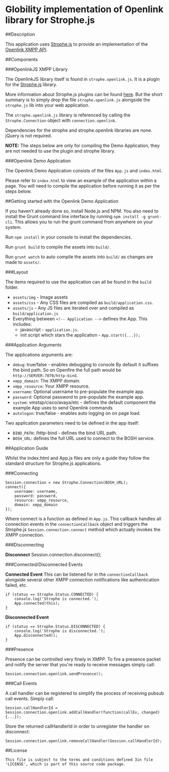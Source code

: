 # Globility implementation of Openlink library for Strophe.js

##Description

This application uses [Strophe.js](https://github.com/strophe/strophejs) to provide an implementation of the [Openlink XMPP API](http://openlink.4ng.net:8080/openlink/xep-xxx-openlink_15-11.xml).

##Components

###OpenlinkJS XMPP Library

The OpenlinkJS library itself is found in `strophe.openlink.js`. It is a plugin for the [Strophe.js](https://github.com/strophe/strophejs) library.

More information about Strophe.js plugins can be found [here](http://professionalxmpp.com/profxmpp_ch14.pdf). But the short 
summary is to simply drop the file `strophe.openlink.js` alongside the `strophe.js` lib into your web application.
 
The `strophe.openlink.js` library is referenced by calling the `Strophe.Connection` object with `connection.openlink`.

Dependencies for the strophe and strophe.openlink libraries are none. jQuery is not required.

**NOTE:** The steps below are only for compiling the Demo Application, they are not needed to use the plugin and strophe library.

###Openlink Demo Application

The Openlink Demo Application consists of the files `App.js` and `index.html`.

Please refer to `index.html` to view an example of the application within a page. You will need to compile the application before running it as per the steps below.

##Getting started with the Openlink Demo Application

If you haven’t already done so, install Node.js and NPM. You also need to install the Grunt command line interface by running 
`npm install -g grunt-cli`. This allows you to run the grunt command from anywhere on your system.

Run `npm install` in your console to install the dependencies.

Run `grunt build` to compile the assets into `build/`.

Run `grunt watch` to auto compile the assets into `build/` as changes are made to `assets/`.

###Layout

The items required to use the application can all be found in the `build` folder.
* `assets/img` - Image assets
* `assets/css` - Any CSS files are compiled as `build/application.css`.
* `assets/js` - Any JS files are iterated over and compiled as `build/application.js`
* Everything between `<!-- Application -->` defines the App. This includes:
    * javascript - `application.js`.
    * init script which stars the application - `App.start({...});`

###Application Arguments

The applications arguments are:
* `debug`: true/false - enables debugging to console 
By default it suffixes the bind path. So on Openfire the full path would be `http://SERVER:7070/http-bind`. 
* `xmpp_domain`: The XMPP domain.
* `xmpp_resource`: Your XMPP resource.
* `username`: Optional username to pre-populate the example app.
* `password`: Optional password to pre-populate the example app.
* `system`: vmstsp/cisco/avaya/etc - defines the default component the example App uses to send Openlink commands 
* `autologon`: true/false - enables auto logging on on page load.

Two application parameters need to be defined in the app itself:
* `BIND_PATH`: /http-bind - defines the bind URL path.
* `BOSH_URL`: defines the full URL used to connect to the BOSH service.

##Application Guide

Whilst the index.html and App.js files are only a guide they follow the standard structure for Strophe.js applications.

###Connecting

    Session.connection = new Strophe.Connection(BOSH_URL);
    connect({
        username: username,
        password: password,
        resource: xmpp_resource,
        domain: xmpp_domain
    });

Where connect is a function as defined in `App.js`. This callback handles all connection events in the `connectionCallback` object and triggers
the Strophe.js `Session.connection.connect` method which actually invokes the XMPP connection.

###Disconnecting

**Disconnect**
    Session.connection.disconnect();

###Connected/Disconnected Events

**Connected Event** This can be listened for in the `connectionCallback` alongside several other XMPP connection notifications like authentication failed, etc.

    if (status == Strophe.Status.CONNECTED) {
        console.log('Strophe is connected.');
        App.connected(this);
    }

**Disconnected Event**

    if (status == Strophe.Status.DISCONNECTED) {
        console.log('Strophe is disconnected.');
        App.disconnected();
    }

###Presence

Presence can be controlled very finely in XMPP. To fire a presence packet and notify the server that you're ready to receive messages simply call:

    Session.connection.openlink.sendPresence();


###Call Events

A call handler can be registered to simplify the process of receiving pubsub call events. Simply call:

    Session.callHandlerId = Session.connection.openlink.addCallHandler(function(callEv, changed) {...});

Store the returned callHandlerId in order to unregister the handler on disconnect:

    Session.connection.openlink.removeCallHandler(Session.callHandlerId);

##License

`This file is subject to the terms and conditions defined 3in file 'LICENSE', which is part of this source code package.`